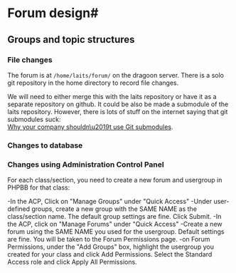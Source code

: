 # Forum design#

## Groups and topic structures ##

### File changes ###

The forum is at `/home/laits/forum/` on the dragoon server.
There is a solo git repository in the home directory to
record file changes.

We will need to either merge this with the laits repository
or have it as a separate repository on github.
It could be also be made a submodule of the laits repository.
However, there is lots of stuff on the internet saying that
git submodules suck:  
[Why your company shouldn\u2019t use Git submodules](http://codingkilledthecat.wordpress.com/2012/04/28/).

### Changes to database ###

### Changes using Administration Control Panel ###

For each class/section, you need to create a new forum and usergroup in PHPBB for that class:

-In the ACP, Click on "Manage Groups" under "Quick Access"
-Under user-defined groups, create a new group with the SAME NAME as the class/section name.  The default group settings are fine.  Click Submit.
-In the ACP, click on "Manage Forums" under "Quick Access"
-Create a new forum using the SAME NAME you used for the usergroup.  Default settings are fine.  You will be taken to the Forum Permissions page.
-on Forum Permissions, under the "Add Groups" box, highlight the usergroup you created for your class and click Add Permissions.  Select the Standard Access role and click Apply All Permissions.
